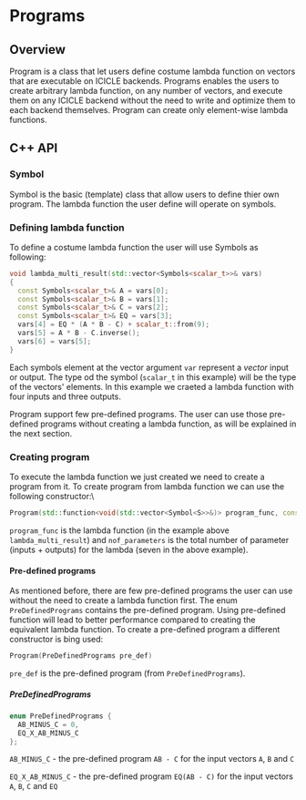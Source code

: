 # Programs

## Overview

Program is a class that let users define costume lambda function on vectors that are executable on ICICLE backends. Programs enables the users to create arbitrary lambda function, on any number of vectors, and execute them on any ICICLE backend without the need to write and optimize them to each backend themselves. Program can create only element-wise lambda functions.


## C++ API

### Symbol

Symbol is the basic (template) class that allow users to define thier own program. The lambda function the user define will operate on symbols.

### Defining lambda function

To define a costume lambda function the user will use Symbols as following:
```cpp
void lambda_multi_result(std::vector<Symbols<scalar_t>>& vars)
{
  const Symbols<scalar_t>& A = vars[0];
  const Symbols<scalar_t>& B = vars[1];
  const Symbols<scalar_t>& C = vars[2];
  const Symbols<scalar_t>& EQ = vars[3];
  vars[4] = EQ * (A * B - C) + scalar_t::from(9);
  vars[5] = A * B - C.inverse();
  vars[6] = vars[5];
}
```

Each symbols element at the vector argument `var` represent a *vector* input or output. The type od the symbol (`scalar_t` in this example) will be the type of the vectors' elements. In this example we craeted a lambda function with four inputs and three outputs.

Program support few pre-defined programs. The user can use those pre-defined programs without creating a lambda function, as will be explained in the next section.

### Creating program

To execute the lambda function we just created we need to create a program from it.
To create program from lambda function we can use the following constructor:\

```cpp
Program(std::function<void(std::vector<Symbol<S>>&)> program_func, const int nof_parameters)
```

`program_func` is the lambda function (in the example above `lambda_multi_result`) and `nof_parameters` is the total number of parameter (inputs + outputs) for the lambda (seven in the above example).

#### Pre-defined programs

As mentioned before, there are few pre-defined programs the user can use without the need to create a lambda function first. The enum `PreDefinedPrograms` contains the pre-defined program. Using pre-defined function will lead to better performance compared to creating the equivalent lambda function.
To create a pre-defined program a different constructor is bing used:

```cpp
Program(PreDefinedPrograms pre_def)
```

`pre_def` is the pre-defined program (from `PreDefinedPrograms`).

##### PreDefinedPrograms

```cpp
enum PreDefinedPrograms {
  AB_MINUS_C = 0,
  EQ_X_AB_MINUS_C
};
```

`AB_MINUS_C` - the pre-defined program `AB - C` for the input vectors `A`, `B` and `C`

`EQ_X_AB_MINUS_C` - the pre-defined program `EQ(AB - C)` for the input vectors `A`, `B`, `C` and `EQ`